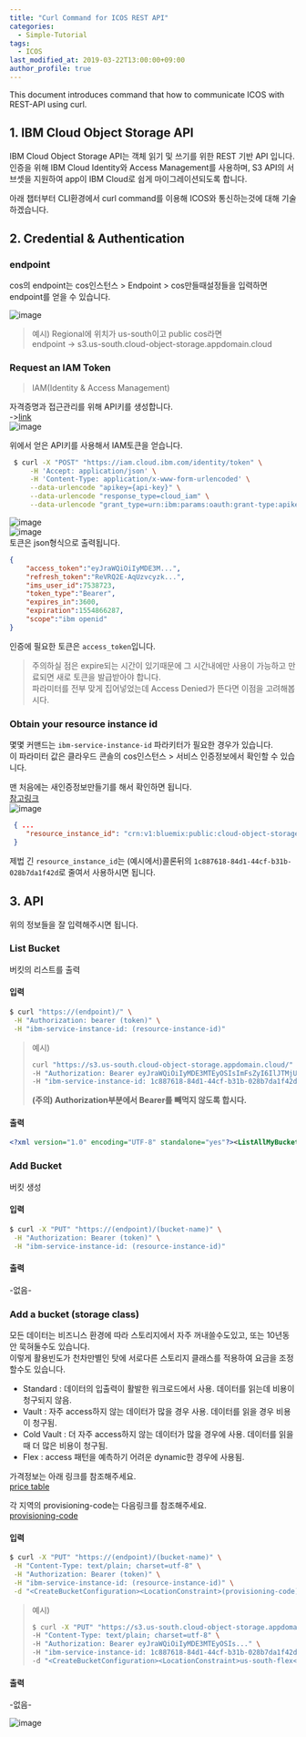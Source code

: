 ```yaml
---
title: "Curl Command for ICOS REST API"
categories: 
  - Simple-Tutorial
tags:
  - ICOS
last_modified_at: 2019-03-22T13:00:00+09:00
author_profile: true
---
```


This document introduces command that how to communicate ICOS with REST-API using curl.   

## 1. IBM Cloud Object Storage API
IBM Cloud Object Storage API는 객체 읽기 및 쓰기를 위한 REST 기반 API 입니다. 인증을 위해 IBM Cloud Identity와 Access Management를 사용하며, S3 API의 서브셋을 지원하여 app이 IBM Cloud로 쉽게 마이그레이션되도록 합니다.   

아래 챕터부터 CLI환경에서 curl command를 이용해 ICOS와 통신하는것에 대해 기술하겠습니다.  

## 2. Credential & Authentication
### endpoint  
cos의 endpoint는 cos인스턴스 > Endpoint > cos만들때설정들을 입력하면 endpoint를 얻을 수 있습니다.  

![image](https://user-images.githubusercontent.com/15958325/55863003-9c895e80-5bb4-11e9-8d5f-c801c3f0fb9f.png)  

>예시) Regional에 위치가 us-south이고 public cos라면  
>endpoint -> s3.us-south.cloud-object-storage.appdomain.cloud  

### Request an IAM Token  
> IAM(Identity & Access Management)   

자격증명과 접근관리를 위해 API키를 생성합니다.  
->[link](https://cloud.ibm.com/iam#/apikeys)  
![image](https://user-images.githubusercontent.com/15958325/55844390-f7e92b80-5b77-11e9-8d03-db2534636cdd.png)  

위에서 얻은 API키를 사용해서 IAM토큰을 얻습니다.  
~~~bash
 $ curl -X "POST" "https://iam.cloud.ibm.com/identity/token" \
     -H 'Accept: application/json' \
     -H 'Content-Type: application/x-www-form-urlencoded' \
     --data-urlencode "apikey={api-key}" \
     --data-urlencode "response_type=cloud_iam" \
     --data-urlencode "grant_type=urn:ibm:params:oauth:grant-type:apikey"
~~~  

![image](https://user-images.githubusercontent.com/15958325/55845043-30d6cf80-5b7b-11e9-8204-6ace4ea39101.png)  
![image](https://user-images.githubusercontent.com/15958325/55845077-506df800-5b7b-11e9-94bc-9066698eaf5f.png)  
토큰은 json형식으로 출력됩니다.  
~~~json
{
    "access_token":"eyJraWQiOiIyMDE3M...",
    "refresh_token":"ReVRQ2E-AqUzvcyzk...",
    "ims_user_id":7538723,
    "token_type":"Bearer",
    "expires_in":3600,
    "expiration":1554866287,
    "scope":"ibm openid"
}
~~~
인증에 필요한 토큰은 `access_token`입니다.  
>주의하실 점은 expire되는 시간이 있기때문에 그 시간내에만 사용이 가능하고 만료되면 새로 토큰을 발급받아야 합니다.  
>파라미터를 전부 맞게 집어넣었는데 Access Denied가 뜬다면 이점을 고려해봅시다.  

### Obtain your resource instance id   
몇몇 커맨드는 `ibm-service-instance-id` 파라키터가 필요한 경우가 있습니다.  
이 파라미터 값은 클라우드 콘솔의 cos인스턴스 > 서비스 인증정보에서 확인할 수 있습니다.  

맨 처음에는 새인증정보만들기를 해서 확인하면 됩니다.  
[참고링크](https://gruuuuu.github.io/simple-tutorial/mnist-tuto/#cloud-object-storage)  
![image](https://user-images.githubusercontent.com/15958325/55845278-31bc3100-5b7c-11e9-9791-254a5e93fb34.png)  

~~~json
 { ...
    "resource_instance_id": "crn:v1:bluemix:public:cloud-object-storage:global:a/93c46f889ce0417b869a8b66637a02d6:1c887618-84d1-44cf-b31b-028b7da1f42d::"
 }
~~~
제법 긴 `resource_instance_id`는 (예시에서)콜론뒤의 `1c887618-84d1-44cf-b31b-028b7da1f42d`로 줄여서 사용하시면 됩니다.  

## 3. API

위의 정보들을 잘 입력해주시면 됩니다.  

### List Bucket  
버킷의 리스트를 출력  

#### 입력
~~~bash
$ curl "https://(endpoint)/" \
 -H "Authorization: bearer (token)" \
 -H "ibm-service-instance-id: (resource-instance-id)"
~~~  
>예시) 
>~~~bash
>curl "https://s3.us-south.cloud-object-storage.appdomain.cloud/" \
>-H "Authorization: Bearer eyJraWQiOiIyMDE3MTEyOSIsImFsZyI6IlJTMjU2In0.eyJpYW1faWQ..." \
> -H "ibm-service-instance-id: 1c887618-84d1-44cf-b31b-028b7da1f42d"  
> ~~~   
><b>(주의) Authorization부분에서 Bearer를 빼먹지 않도록 합시다.</b>

#### 출력
~~~xml
<?xml version="1.0" encoding="UTF-8" standalone="yes"?><ListAllMyBucketsResult xmlns="http://s3.amazonaws.com/doc/2006-03-01/"><Owner><ID>1c887618-84d1-44cf-b31b-028b7da1f42d</ID><DisplayName>1c887618-84d1-44cf-b31b-028b7da1f42d</DisplayName></Owner><Buckets><Bucket><Name>web-images-bucket</Name><CreationDate>2019-04-07T12:25:16.443Z</CreationDate></Bucket></Buckets></ListAllMyBucketsResult>
~~~  

### Add Bucket
버킷 생성  
#### 입력  
~~~bash
$ curl -X "PUT" "https://(endpoint)/(bucket-name)" \
 -H "Authorization: Bearer (token)" \
 -H "ibm-service-instance-id: (resource-instance-id)"
~~~  

#### 출력 
-없음-

### Add a bucket (storage class)  
모든 데이터는 비즈니스 환경에 따라 스토리지에서 자주 꺼내쓸수도있고, 또는 10년동안 묵혀둘수도 있습니다.  
이렇게 활용빈도가 천차만별인 탓에 서로다른 스토리지 클래스를 적용하여 요금을 조정할수도 있습니다.  

- Standard : 데이터의 입출력이 활발한 워크로드에서 사용. 데이터를 읽는데 비용이 청구되지 않음.  
- Vault : 자주 access하지 않는 데이터가 많을 경우 사용. 데이터를 읽을 경우 비용이 청구됨.  
- Cold Vault : 더 자주 access하지 않는 데이터가 많을 경우에 사용. 데이터를 읽을 때 더 많은 비용이 청구됨.  
- Flex : access 패턴을 예측하기 어려운 dynamic한 경우에 사용됨.

가격정보는 아래 링크를 참조해주세요.  
[price table](https://www.ibm.com/cloud-computing/bluemix/pricing-object-storage#s3api)  

각 지역의 provisioning-code는 다음링크를 참조해주세요.  
[provisioning-code](https://cloud.ibm.com/docs/services/cloud-object-storage?topic=cloud-object-storage-use-storage-classes#locationconstraint)  

#### 입력  
~~~bash
$ curl -X "PUT" "https://(endpoint)/(bucket-name)" \
 -H "Content-Type: text/plain; charset=utf-8" \
 -H "Authorization: Bearer (token)" \
 -H "ibm-service-instance-id: (resource-instance-id)" \
 -d "<CreateBucketConfiguration><LocationConstraint>(provisioning-code)</LocationConstraint></CreateBucketConfiguration>"
~~~

>예시)  
>~~~bash
>$ curl -X "PUT" "https://s3.us-south.cloud-object-storage.appdomain.cloud//test-bucket-api2" \
> -H "Content-Type: text/plain; charset=utf-8" \
> -H "Authorization: Bearer eyJraWQiOiIyMDE3MTEyOSIs..." \
> -H "ibm-service-instance-id: 1c887618-84d1-44cf-b31b-028b7da1f42d" \
> -d "<CreateBucketConfiguration><LocationConstraint>us-south-flex</LocationConstraint></CreateBucketConfiguration>"
>~~~


#### 출력  
-없음-  

![image](https://user-images.githubusercontent.com/15958325/55866638-b7130600-5bbb-11e9-9bd6-748fa8e0e42d.png)  

